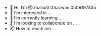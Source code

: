 - 👋 Hi, I’m @GhaliaALGhazwani0509197835
- 👀 I’m interested in ...
- 🌱 I’m currently learning ...
- 💞️ I’m looking to collaborate on ...
- 📫 How to reach me ...

<!---
GhaliaALGhazwani0509197835/GhaliaALGhazwani0509197835 is a ✨ special ✨ repository because its `README.md` (this file) appears on your GitHub profile.
You can click the Preview link to take a look at your changes.
--->
